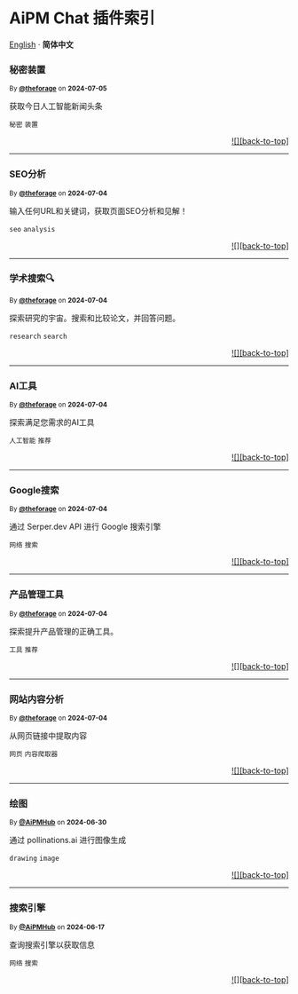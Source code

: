 <h1>AiPM Chat 插件索引</h1>

[English](./README.md) · **简体中文**<!-- AWESOME PLUGINS -->

### 秘密装置

<sup>By **[@theforage](https://www.theforage.cn)** on **2024-07-05**</sup>

获取今日人工智能新闻头条

`秘密` `装置`

<div align="right">

[![][back-to-top]](#readme-top)

</div>

---

### SEO分析

<sup>By **[@theforage](https://www.theforage.cn)** on **2024-07-04**</sup>

输入任何URL和关键词，获取页面SEO分析和见解！

`seo` `analysis`

<div align="right">

[![][back-to-top]](#readme-top)

</div>

---

### 学术搜索🔍

<sup>By **[@theforage](https://www.theforage.cn)** on **2024-07-04**</sup>

探索研究的宇宙。搜索和比较论文，并回答问题。

`research` `search`

<div align="right">

[![][back-to-top]](#readme-top)

</div>

---

### AI工具

<sup>By **[@theforage](https://www.theforage.cn)** on **2024-07-04**</sup>

探索满足您需求的AI工具

`人工智能` `推荐`

<div align="right">

[![][back-to-top]](#readme-top)

</div>

---

### Google搜索

<sup>By **[@theforage](https://www.theforage.cn)** on **2024-07-04**</sup>

通过 Serper.dev API 进行 Google 搜索引擎

`网络` `搜索`

<div align="right">

[![][back-to-top]](#readme-top)

</div>

---

### 产品管理工具

<sup>By **[@theforage](https://www.theforage.cn)** on **2024-07-04**</sup>

探索提升产品管理的正确工具。

`工具` `推荐`

<div align="right">

[![][back-to-top]](#readme-top)

</div>

---

### 网站内容分析

<sup>By **[@theforage](https://www.theforage.cn)** on **2024-07-04**</sup>

从网页链接中提取内容

`网页` `内容爬取器`

<div align="right">

[![][back-to-top]](#readme-top)

</div>

---

### 绘图

<sup>By **[@AiPMHub](https://github.com/aipmhub/chat-plugin-drawing)** on **2024-06-30**</sup>

通过 pollinations.ai 进行图像生成

`drawing` `image`

<div align="right">

[![][back-to-top]](#readme-top)

</div>

---

### 搜索引擎

<sup>By **[@AiPMHub](https://github.com/aipmhub/chat-plugin-search-engine)** on **2024-06-17**</sup>

查询搜索引擎以获取信息

`网络` `搜索`

<div align="right">

[![][back-to-top]](#readme-top)

</div>
